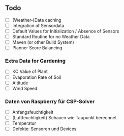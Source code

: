 ## Todo

- [ ] (Weather-)Data caching
- [ ] Integration of  Sensordata
- [ ] Default Values for Initialization / Absence of Sensors
- [ ] Standard Routine for no Weather Data
- [ ] Maven (or other Build System)
- [ ] Planner Score Balancing

### Extra Data for Gardening
- [ ] KC Value of Plant
- [ ] Evaporation Rate of Soil 
- [ ] Altitude
- [ ] Wind Speed

### Daten von Raspberry für CSP-Solver
- [ ] Anfangsfeuchtigkeit
- [ ] (Luftfeuchtigkeit) Schauen wie Taupunkt berechnet
- [ ] Temperatur
- [ ] Defekte: Sensoren und Devices
